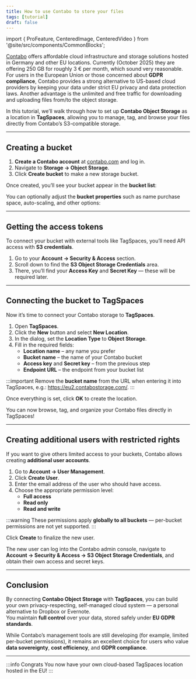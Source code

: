 ```yaml
---
title: How to use Contabo to store your files
tags: [tutorial]
draft: false
---
```


import { ProFeature, CenteredImage, CenteredVideo } from '@site/src/components/CommonBlocks';

[Contabo](https://contabo.com/de/object-storage/) offers affordable cloud infrastructure and storage solutions hosted in Germany and other EU locations. Currently (October 2025) they are offering 250 GB for roughly 3 € per month, which sound very reasonable. For users in the European Union or those concerned about **GDPR compliance**, Contabo provides a strong alternative to US-based cloud providers by keeping your data under strict EU privacy and data protection laws. Another advantage is the unlimited and free traffic for downloading and uploading files from/to the object storage.

In this tutorial, we’ll walk through how to set up **Contabo Object Storage** as a location in **TagSpaces**, allowing you to manage, tag, and browse your files directly from Contabo’s S3-compatible storage.

---

## Creating a bucket

1. **Create a Contabo account** at [contabo.com](https://contabo.com) and log in.
2. Navigate to **Storage → Object Storage**.
3. Click **Create bucket** to make a new storage bucket.

<CenteredImage src="/media/contabo/create-bucket.avif" caption="Creating a bucket" showCaption/>

Once created, you’ll see your bucket appear in the **bucket list**:

<CenteredImage src="/media/contabo/buckets-list.avif" caption="Get the bucket URL from the bucket list" showCaption/>

You can optionally adjust the **bucket properties** such as name purchase space, auto-scaling, and other options:

<CenteredImage src="/media/contabo/bucket-settings.avif" caption="The settings of the new bucket" showCaption/>

---

## Getting the access tokens

To connect your bucket with external tools like TagSpaces, you’ll need API access with **S3 credentials**.

1. Go to your **Account → Security & Access** section.
2. Scroll down to find the **S3 Object Storage Credentials** area.
3. There, you’ll find your **Access Key** and **Secret Key** — these will be required later.

<CenteredImage src="/media/contabo/access-keys.avif" caption="The access key for your bucket in the account area" showCaption/>

---

## Connecting the bucket to TagSpaces

Now it’s time to connect your Contabo storage to **TagSpaces**.

1. Open **TagSpaces**.
2. Click the **New** button and select **New Location**.
3. In the dialog, set the **Location Type** to **Object Storage**.
4. Fill in the required fields:
   - **Location name** – any name you prefer
   - **Bucket name** – the name of your Contabo bucket
   - **Access key** and **Secret key** – from the previous step
   - **Endpoint URL** – the endpoint from your bucket list

:::important
Remove the **bucket name** from the URL when entering it into TagSpaces, e.g.: https://eu2.contabostorage.com/.
:::

Once everything is set, click **OK** to create the location.

<CenteredImage src="/media/contabo/connect-contabo-location.avif" caption="Connecting the bucket as a location in TagSpaces" showCaption/>

You can now browse, tag, and organize your Contabo files directly in TagSpaces!

---

## Creating additional users with restricted rights

If you want to give others limited access to your buckets, Contabo allows creating **additional user accounts**.

1. Go to **Account → User Management**.
2. Click **Create User**.
3. Enter the email address of the user who should have access.
4. Choose the appropriate permission level:
   - **Full access**
   - **Read only**
   - **Read and write**

:::warning
These permissions apply **globally to all buckets** — per-bucket permissions are not yet supported.
:::

Click **Create** to finalize the new user.

<CenteredImage src="/media/contabo/create-additional-account.avif" caption="Creating an additional user with restricted rights" showCaption/>

The new user can log into the Contabo admin console, navigate to  
**Account → Security & Access → S3 Object Storage Credentials**, and obtain their own access and secret keys.

---

## Conclusion

By connecting **Contabo Object Storage** with **TagSpaces**, you can build your own privacy-respecting, self-managed cloud system — a personal alternative to Dropbox or Evernote.  
You maintain **full control** over your data, stored safely under **EU GDPR standards**.

While Contabo’s management tools are still developing (for example, limited per-bucket permissions), it remains an excellent choice for users who value **data sovereignty**, **cost efficiency**, and **GDPR compliance**.

---

:::info Congrats
You now have your own cloud-based TagSpaces location hosted in the EU!
:::
